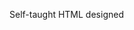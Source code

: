 Self-taught HTML designed
              
 
 
 
      
 
 
                                                                                                  